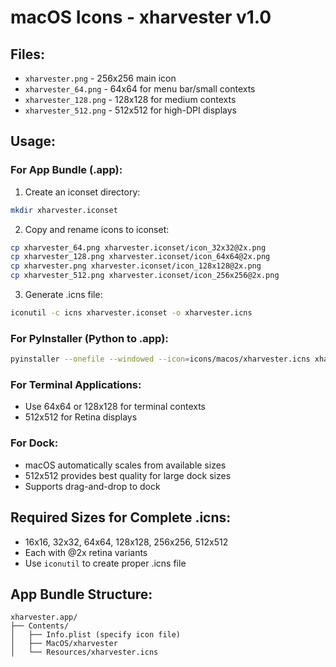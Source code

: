 # macOS Icons - xharvester v1.0

## Files:
- `xharvester.png` - 256x256 main icon
- `xharvester_64.png` - 64x64 for menu bar/small contexts  
- `xharvester_128.png` - 128x128 for medium contexts
- `xharvester_512.png` - 512x512 for high-DPI displays

## Usage:

### For App Bundle (.app):
1. Create an iconset directory:
```bash
mkdir xharvester.iconset
```

2. Copy and rename icons to iconset:
```bash
cp xharvester_64.png xharvester.iconset/icon_32x32@2x.png
cp xharvester_128.png xharvester.iconset/icon_64x64@2x.png  
cp xharvester.png xharvester.iconset/icon_128x128@2x.png
cp xharvester_512.png xharvester.iconset/icon_256x256@2x.png
```

3. Generate .icns file:
```bash
iconutil -c icns xharvester.iconset -o xharvester.icns
```

### For PyInstaller (Python to .app):
```bash
pyinstaller --onefile --windowed --icon=icons/macos/xharvester.icns xharvester
```

### For Terminal Applications:
- Use 64x64 or 128x128 for terminal contexts
- 512x512 for Retina displays

### For Dock:
- macOS automatically scales from available sizes
- 512x512 provides best quality for large dock sizes
- Supports drag-and-drop to dock

## Required Sizes for Complete .icns:
- 16x16, 32x32, 64x64, 128x128, 256x256, 512x512
- Each with @2x retina variants
- Use `iconutil` to create proper .icns file

## App Bundle Structure:
```
xharvester.app/
├── Contents/
│   ├── Info.plist (specify icon file)
│   ├── MacOS/xharvester
│   └── Resources/xharvester.icns
```